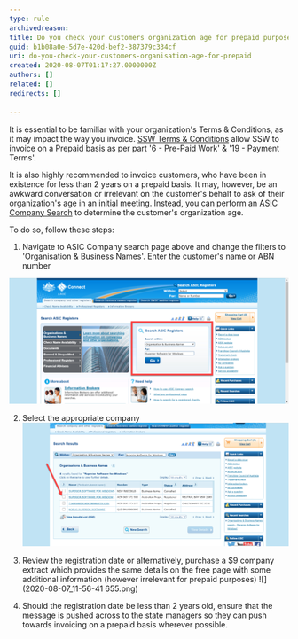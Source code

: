 ```yaml
---
type: rule
archivedreason: 
title: Do you check your customers organization age for prepaid purposes?
guid: b1b08a0e-5d7e-420d-bef2-387379c334cf
uri: do-you-check-your-customers-organisation-age-for-prepaid
created: 2020-08-07T01:17:27.0000000Z
authors: []
related: []
redirects: []

---
```


It is essential to be familiar with your organization's Terms & Conditions, as it may impact the way you invoice. [SSW Terms & Conditions](https://www.ssw.com.au/ssw/Standards/Forms/ConsultingOrderTermsConditions.aspx) allow SSW to invoice on a Prepaid basis as per part '6 - Pre-Paid Work' & '19 - Payment Terms'. 


It is also highly recommended to invoice customers, who have been in existence for less than 2 years on a prepaid basis. It may, however, be an awkward conversation or irrelevant on the customer's behalf to ask of their organization's age in an initial meeting.  Instead, you can perform an [ASIC Company Search](https://connectonline.asic.gov.au/RegistrySearch) to determine the customer's organization age.



<!--endintro-->

To do so, follow these steps:

1. Navigate to ASIC Company search page above and change the filters to 'Organisation & Business Names'. Enter the customer's name or ABN number    

![](2020-08-07_11-42-16.png)  

2. Select the appropriate company
![](2020-08-07_11-48-14.png)  

3. Review the registration date or alternatively, purchase a $9 company extract which provides the same details on the free page with some additional information (however irrelevant for prepaid purposes)
![](2020-08-07_11-56-41 655.png)  

4. Should the registration date be less than 2 years old, ensure that the message is pushed across to the state managers so they can push towards invoicing on a prepaid basis wherever possible.
